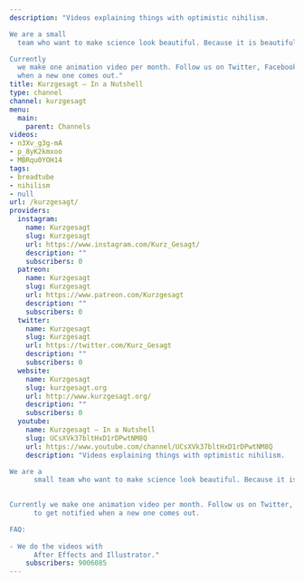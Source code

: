 ```yaml
---
description: "Videos explaining things with optimistic nihilism. 

We are a small
  team who want to make science look beautiful. Because it is beautiful. 

Currently
  we make one animation video per month. Follow us on Twitter, Facebook to get notified
  when a new one comes out."
title: Kurzgesagt – In a Nutshell
type: channel
channel: kurzgesagt
menu:
  main:
    parent: Channels
videos:
- n3Xv_g3g-mA
- p_8yK2kmxoo
- MBRqu0YOH14
tags:
- breadtube
- nihilism
- null
url: /kurzgesagt/
providers:
  instagram:
    name: Kurzgesagt
    slug: Kurzgesagt
    url: https://www.instagram.com/Kurz_Gesagt/
    description: ""
    subscribers: 0
  patreon:
    name: Kurzgesagt
    slug: Kurzgesagt
    url: https://www.patreon.com/Kurzgesagt
    description: ""
    subscribers: 0
  twitter:
    name: Kurzgesagt
    slug: Kurzgesagt
    url: https://twitter.com/Kurz_Gesagt
    description: ""
    subscribers: 0
  website:
    name: Kurzgesagt
    slug: kurzgesagt.org
    url: http://www.kurzgesagt.org/
    description: ""
    subscribers: 0
  youtube:
    name: Kurzgesagt – In a Nutshell
    slug: UCsXVk37bltHxD1rDPwtNM8Q
    url: https://www.youtube.com/channel/UCsXVk37bltHxD1rDPwtNM8Q
    description: "Videos explaining things with optimistic nihilism. 

We are a
      small team who want to make science look beautiful. Because it is beautiful.
      

Currently we make one animation video per month. Follow us on Twitter, Facebook
      to get notified when a new one comes out.

FAQ:
 
- We do the videos with
      After Effects and Illustrator."
    subscribers: 9006085
---
```

